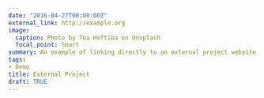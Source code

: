 ```yaml
---
date: "2016-04-27T00:00:00Z"
external_link: http://example.org
image:
  caption: Photo by Toa Heftiba on Unsplash
  focal_point: Smart
summary: An example of linking directly to an external project website using `external_link`.
tags:
- Demo
title: External Project
draft: TRUE
---
```

